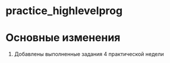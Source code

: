 # practice_highlevelprog

# Основные изменения
1. Добавлены выполненные задания 4 практической недели
